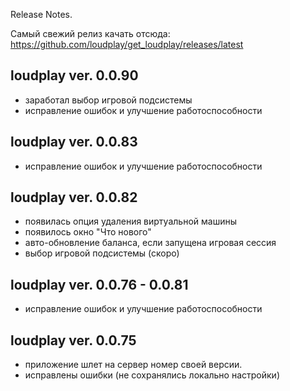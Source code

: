 ﻿Release Notes.

Самый свежий релиз качать отсюда:
https://github.com/loudplay/get_loudplay/releases/latest

loudplay ver. 0.0.90
--------------------
- заработал выбор игровой подсистемы
- исправление ошибок и улучшение работоспособности

loudplay ver. 0.0.83
--------------------
- исправление ошибок и улучшение работоспособности

loudplay ver. 0.0.82
--------------------
- появилась опция удаления виртуальной машины
- появилось окно "Что нового"
- авто-обновление баланса, если запущена игровая сессия
- выбор игровой подсистемы (скоро)

loudplay ver. 0.0.76 - 0.0.81
--------------------
- исправление ошибок и улучшение работоспособности

loudplay ver. 0.0.75
--------------------
- приложение шлет на сервер номер своей версии.
- исправлены ошибки (не сохранялись локально настройки)